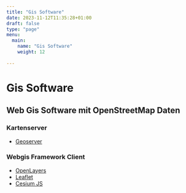 ```yaml
---
title: "Gis Software"
date: 2023-11-12T11:35:28+01:00
draft: false
type: "page"
menu: 
  main:
    name: "Gis Software"
    weight: 12
    
---
```

# Gis Software
## Web Gis Software mit OpenStreetMap Daten 
### Kartenserver
- [Geoserver](/geoserver/)


### Webgis Framework Client
* [OpenLayers](/openLayers)
* [Leaflet](/leaflet)
* [Cesium JS](/cesium-JS)










